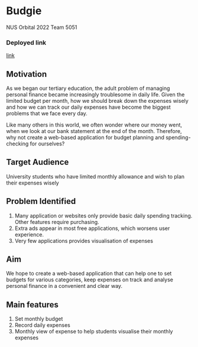 # Budgie
NUS Orbital 2022 Team 5051

### Deployed link 
[link](https://preeminent-dragon-b4ace7.netlify.app)
  
## Motivation
As we began our tertiary education, the adult problem of managing personal finance became increasingly troublesome in daily life. Given the limited budget per month, how we should break down the expenses wisely and how we can track our daily expenses have become the biggest problems that we face every day. 

Like many others in this world, we often wonder where our money went, when we look at our bank statement at the end of the month. Therefore, why not create a web-based application for budget planning and spending-checking for ourselves?

## Target Audience
University students who have limited monthly allowance and wish to plan their expenses wisely

## Problem Identified

1. Many application or websites only provide basic daily spending tracking. Other features require purchasing.
2. Extra ads appear in most free applications, which worsens user experience.
3. Very few applications provides visualisation of expenses

## Aim

We hope to create a web-based application that can help one to set budgets for various categories, keep expenses on track and analyse personal finance in a convenient and clear way.

## Main features

1. Set monthly budget
2. Record daily expenses
3. Monthly view of expense to help students visualise their monthly expenses


